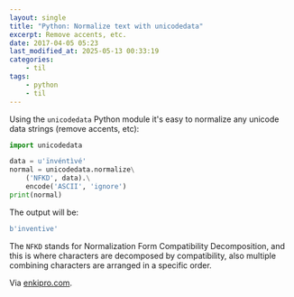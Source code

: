 ```yaml
---
layout: single
title: "Python: Normalize text with unicodedata"
excerpt: Remove accents, etc.
date: 2017-04-05 05:23
last_modified_at: 2025-05-13 00:33:19
categories:
    - til
tags:
    - python
    - til
---
```


Using the `unicodedata` Python module it's easy to normalize any unicode data strings
(remove accents, etc):

```python
import unicodedata

data = u'ïnvéntìvé'
normal = unicodedata.normalize\
    ('NFKD', data).\
    encode('ASCII', 'ignore')
print(normal)
```

The output will be:

```python
b'inventive'
```

The `NFKD` stands for Normalization Form Compatibility Decomposition, and this is where
characters are decomposed by compatibility, also multiple combining characters are
arranged in a specific order.

Via [enkipro.com](https://app.enkipro.com/#/insight/56cb06ed59fd7a080038f33f).
